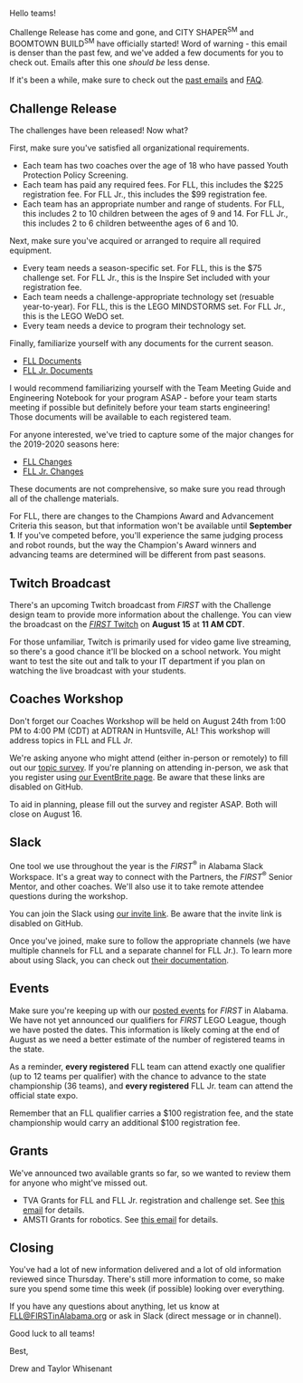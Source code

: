 Hello teams!

Challenge Release has come and gone, and CITY SHAPER<sup>SM</sup> and BOOMTOWN BUILD<sup>SM</sup> have officially started! Word of warning - this email is denser than the past few, and we've added a few documents for you to check out. Emails after this one *should be* less dense. 

If it's been a while, make sure to check out the [past emails](https://github.com/drewwhis/first-in-alabama/tree/main/first-lego-league/2019-2020) and [FAQ](https://github.com/drewwhis/first-in-alabama/wiki/Frequently-Asked-Questions).

## Challenge Release

The challenges have been released! Now what?

First, make sure you've satisfied all organizational requirements.
- Each team has two coaches over the age of 18 who have passed Youth Protection Policy Screening.
- Each team has paid any required fees. For FLL, this includes the \$225 registration fee. For FLL Jr., this includes the \$99 registration fee.
- Each team has an appropriate number and range of students. For FLL, this includes 2 to 10 children between the ages of 9 and 14. For FLL Jr., this includes 2 to 6 children betweenthe ages of 6 and 10.

Next, make sure you've acquired or arranged to require all required equipment.
- Every team needs a season-specific set. For FLL, this is the \$75 challenge set. For FLL Jr., this is the Inspire Set included with your registration fee.
- Each team needs a challenge-appropriate technology set (resuable year-to-year). For FLL, this is the LEGO MINDSTORMS set. For FLL Jr., this is the LEGO WeDO set.
- Every team needs a device to program their technology set.

Finally, familiarize yourself with any documents for the current season.
- [FLL Documents](https://github.com/drewwhis/first-in-alabama/blob/main/first-lego-league/2019-2020/fll/documents.md)
- [FLL Jr. Documents](https://github.com/drewwhis/first-in-alabama/blob/main/first-lego-league/2019-2020/flljr/documents.md)

I would recommend familiarizing yourself with the Team Meeting Guide and Engineering Notebook for your program ASAP - before your team starts meeting if possible but definitely before your team starts engineering! Those documents will be available to each registered team.

For anyone interested, we've tried to capture some of the major changes for the 2019-2020 seasons here:
- [FLL Changes](https://github.com/drewwhis/first-in-alabama/blob/main/first-lego-league/2019-2020/fll/whats-new.md)
- [FLL Jr. Changes](https://github.com/drewwhis/first-in-alabama/blob/main/first-lego-league/2019-2020/flljr/whats-new.md)

These documents are not comprehensive, so make sure you read through all of the challenge materials.

For FLL, there are changes to the Champions Award and Advancement Criteria this season, but that information won't be available until **September 1**. If you've competed before, you'll experience the same judging process and robot rounds, but the way the Champion's Award winners and advancing teams are determined will be different from past seasons.


## Twitch Broadcast

There's an upcoming Twitch broadcast from *FIRST* with the Challenge design team to provide more information about the challenge. You can view the broadcast on the [*FIRST* Twitch](https://www.twitch.tv/firstinspires) on **August 15** at **11 AM CDT**. 

For those unfamiliar, Twitch is primarily used for video game live streaming, so there's a good chance it'll be blocked on a school network. You might want to test the site out and talk to your IT department if you plan on watching the live broadcast with your students.


## Coaches Workshop

Don't forget our Coaches Workshop will be held on August 24th from 1:00 PM to 4:00 PM (CDT) at ADTRAN in Huntsville, AL! This workshop will address topics in FLL and FLL Jr.

We're asking anyone who might attend (either in-person or remotely) to fill out our [topic survey](). If you're planning on attending in-person, we ask that you register using [our EventBrite page](). Be aware that these links are disabled on GitHub.

To aid in planning, please fill out the survey and register ASAP. Both will close on August 16.


## Slack

One tool we use throughout the year is the *FIRST*<sup>&reg;</sup> in Alabama Slack Workspace. It's a great way to connect with the Partners, the *FIRST*<sup>&reg;</sup> Senior Mentor, and other coaches. We'll also use it to take remote attendee questions during the workshop.

You can join the Slack using [our invite link](). Be aware that the invite link is disabled on GitHub.

Once you've joined, make sure to follow the appropriate channels (we have multiple channels for FLL and a separate channel for FLL Jr.). To learn more about using Slack, you can check out [their documentation](https://get.slack.help/hc/en-us/categories/360000049043).


## Events

Make sure you're keeping up with our [posted events](https://github.com/drewwhis/first-in-alabama/blob/main/first-lego-league/2019-2020/event-dates.md) for *FIRST* in Alabama. We have not yet announced our qualifiers for *FIRST* LEGO League, though we have posted the dates. This information is likely coming at the end of August as we need a better estimate of the number of registered teams in the state.

As a reminder, **every registered** FLL team can attend exactly one qualifier (up to 12 teams per qualifier) with the chance to advance to the state championship (36 teams), and **every registered** FLL Jr. team can attend the official state expo.

Remember that an FLL qualifier carries a \$100 registration fee, and the state championship would carry an additional \$100 registration fee.


## Grants

We've announced two available grants so far, so we wanted to review them for anyone who might've missed out.
- TVA Grants for FLL and FLL Jr. registration and challenge set. See [this email](https://github.com/drewwhis/first-in-alabama/blob/main/first-lego-league/2019-2020/email-blasts/2019-07-24.md) for details.
- AMSTI Grants for robotics. See [this email](https://github.com/drewwhis/first-in-alabama/blob/main/first-lego-league/2019-2020/email-blasts/2019-07-21.md) for details.


## Closing

You've had a lot of new information delivered and a lot of old information reviewed since Thursday. There's still more information to come, so make sure you spend some time this week (if possible) looking over everything.

If you have any questions about anything, let us know at FLL@FIRSTinAlabama.org or ask in Slack (direct message or in channel).

Good luck to all teams!

Best,

Drew and Taylor Whisenant